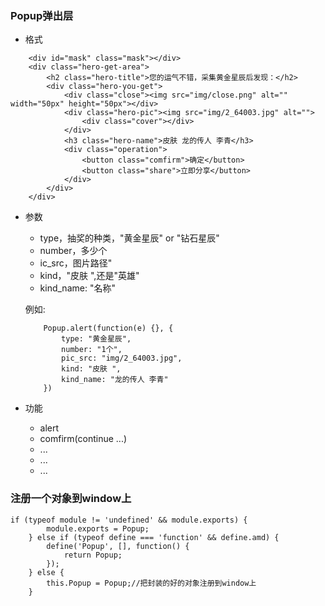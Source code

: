 ### Popup弹出层
+ 格式
```
    <div id="mask" class="mask"></div>
    <div class="hero-get-area">
        <h2 class="hero-title">您的运气不错，采集黄金星辰后发现：</h2>
        <div class="hero-you-get">
            <div class="close"><img src="img/close.png" alt="" width="50px" height="50px"></div>
            <div class="hero-pic"><img src="img/2_64003.jpg" alt="">
                <div class="cover"></div>
            </div>
            <h3 class="hero-name">皮肤 龙的传人 李青</h3>
            <div class="operation">
                <button class="comfirm">确定</button>
                <button class="share">立即分享</button>
            </div>
        </div>
    </div>
```
+ 参数
    + type，抽奖的种类，"黄金星辰" or "钻石星辰"
    + number，多少个
    + ic_src，图片路径"
    + kind，"皮肤 ",还是"英雄"
    + kind_name: "名称"

    例如:
    ```
        Popup.alert(function(e) {}, {
            type: "黄金星辰",
            number: "1个",
            pic_src: "img/2_64003.jpg",
            kind: "皮肤 ",
            kind_name: "龙的传人 李青"
        })
    ```

+ 功能
    + alert
    + comfirm(continue ...)
    + ...
    + ...
    + ...

### 注册一个对象到window上

```
if (typeof module != 'undefined' && module.exports) {
        module.exports = Popup;
    } else if (typeof define === 'function' && define.amd) {
        define('Popup', [], function() {
            return Popup;
        });
    } else {
        this.Popup = Popup;//把封装的好的对象注册到window上
    }
```